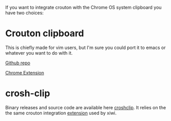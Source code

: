 If you want to integrate crouton with the Chrome OS system clipboard you have two choices:

# Crouton clipboard
This is chiefly made for vim users, but I'm sure you could port it to emacs or whatever you want to do with it.

[Github repo](https://github.com/zwhitchcox/crouton-clipboard)

[Chrome Extension](https://chrome.google.com/webstore/detail/crouton-clipboard/jipofmbanedhjnpooojdeeddanhfljif)

# crosh-clip

Binary releases and source code are available here [croshclip](https://github.com/acornejo/croshclip). It relies on the 
the same crouton integration [extension](https://github.com/acornejo/croshclip) used by xiwi.